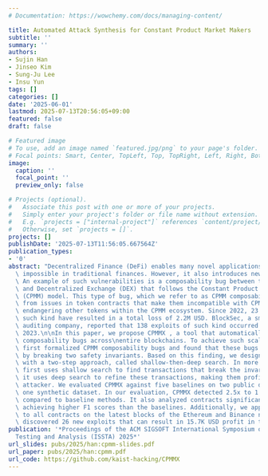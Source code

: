 ```yaml
---
# Documentation: https://wowchemy.com/docs/managing-content/

title: Automated Attack Synthesis for Constant Product Market Makers
subtitle: ''
summary: ''
authors:
- Sujin Han
- Jinseo Kim
- Sung-Ju Lee
- Insu Yun
tags: []
categories: []
date: '2025-06-01'
lastmod: 2025-07-13T20:56:05+09:00
featured: false
draft: false

# Featured image
# To use, add an image named `featured.jpg/png` to your page's folder.
# Focal points: Smart, Center, TopLeft, Top, TopRight, Left, Right, BottomLeft, Bottom, BottomRight.
image:
  caption: ''
  focal_point: ''
  preview_only: false

# Projects (optional).
#   Associate this post with one or more of your projects.
#   Simply enter your project's folder or file name without extension.
#   E.g. `projects = ["internal-project"]` references `content/project/deep-learning/index.md`.
#   Otherwise, set `projects = []`.
projects: []
publishDate: '2025-07-13T11:56:05.667564Z'
publication_types:
- '0'
abstract: "Decentralized Finance (DeFi) enables many novel applications that were\
  \ impossible in traditional finances. However, it also introduces new types of vulnerabilities.\
  \ An example of such vulnerabilities is a composability bug between token contracts\
  \ and Decentralized Exchange (DEX) that follows the Constant Product Market Maker\
  \ (CPMM) model. This type of bug, which we refer to as CPMM composability bug, originates\
  \ from issues in token contracts that make them incompatible with CPMMs, thereby\
  \ endangering other tokens within the CPMM ecosystem. Since 2022, 23 exploits of\
  \ such kind have resulted in a total loss of 2.2M USD. BlockSec, a smart contract\
  \ auditing company, reported that 138 exploits of such kind occurred just in February\
  \ 2023.\n\nIn this paper, we propose CPMMX , a tool that automatically detects CPMM\
  \ composability bugs across\nentire blockchains. To achieve such scalability, we\
  \ first formalized CPMM composability bugs and found that these bugs can be induced\
  \ by breaking two safety invariants. Based on this finding, we designed CPMMX equipped\
  \ with a two-step approach, called shallow-then-deep search. In more detail, it\
  \ first uses shallow search to find transactions that break the invariants. Then,\
  \ it uses deep search to refine these transactions, making them profitable for the\
  \ attacker. We evaluated CPMMX against five baselines on two public datasets and\
  \ one synthetic dataset. In our evaluation, CPMMX detected 2.5x to 1.5x more vulnerabilities\
  \ compared to baseline methods. It also analyzed contracts significantly faster,\
  \ achieving higher F1 scores than the baselines. Additionally, we applied CPMMX\
  \ to all contracts on the latest blocks of the Ethereum and Binance networks and\
  \ discovered 26 new exploits that can result in 15.7K USD profit in total."
publication: '*Proceedings of the ACM SIGSOFT International Symposium on Software
  Testing and Analysis (ISSTA) 2025*'
url_slides: pubs/2025/han:cpmm-slides.pdf
url_paper: pubs/2025/han:cpmm.pdf
url_code: https://github.com/kaist-hacking/CPMMX
---
```

